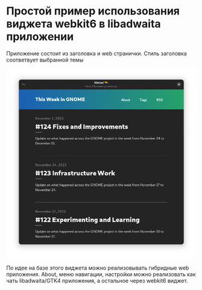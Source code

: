 # Простой пример использования виджета webkit6 в libadwaita приложении

Приложение состоит из заголовка и web странички. Стиль заголовка соответвует
выбранной темы

![alt text](./images/Screenshot%20from%202023-12-02%2015-39-07.png "Title")

По идее на базе этого виджета можно реализовывать гибридные web приложения.
About, меню навигации, настройки можно реализовать как чать libadwaita/GTK4
приложения, а остальное через webkit6 виджет.

